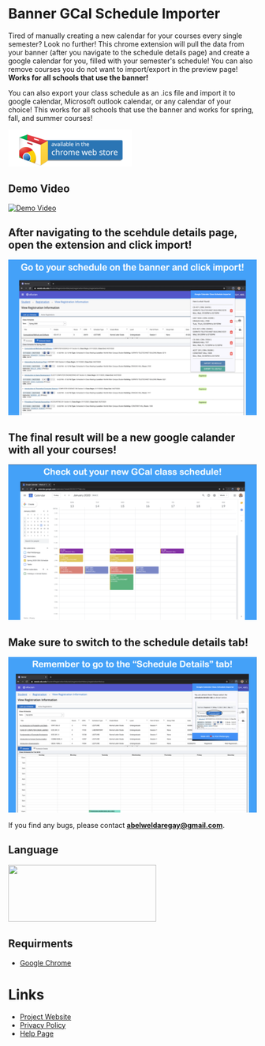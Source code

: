 # Banner GCal Schedule Importer

Tired of manually creating a new calendar for your courses every single semester? Look no further! This chrome extension will pull the data from your banner (after you navigate to the schedule details page) and create a google calendar for you, filled with your semester's schedule! You can also remove courses you do not want to import/export in the preview page! **Works for all schools that use the banner!**

You can also export your class schedule as an .ics file and import it to google calendar, Microsoft outlook calendar, or any calendar of your choice! This works for all schools that use the banner and works for spring, fall, and summer courses!

[<img src="available-chrome-web-button.png" width="250">](https://chrome.google.com/webstore/detail/banner-gcal-schedule-impo/kecmgaogpplcgaldfeadlohpihlefcaj)

## Demo Video
[![Demo Video](https://img.youtube.com/vi/Sz8kGmeJ-m4/0.jpg)](https://www.youtube.com/watch?v=Sz8kGmeJ-m4)

## After navigating to the scehdule details page, open the extension and click import!

  <img src="./screenshots/import-preview.png">

## The final result will be a new google calander with all your courses!

  <img src="./screenshots/final-result.png">

## Make sure to switch to the schedule details tab!

  <img src="./screenshots/navigate-to-details.png">

If you find any bugs, please contact <b>abelweldaregay@gmail.com</b>.

## Language

<img src="https://www.juicymedia.co.uk/application/files/4615/1838/4923/html_css_js.png" width=300 height = 115>

## Requirments

- [Google Chrome](https://www.google.com/chrome/?brand=CHBD&gclid=Cj0KCQjwz4z3BRCgARIsAES_OVcjVssXibnb-SZK-IgNT2RUfcuVPIz6m-OIsm92385-qla8-jiCe4MaAicEEALw_wcB&gclsrc=aw.ds)

# Links
- [Project Website](https://abelweldaregay.github.io/Banner-GCal-Schedule-Importer/)
- [Privacy Policy](https://abelweldaregay.github.io/Banner-GCal-Schedule-Importer/privacy.html)
- [Help Page](https://abelweldaregay.github.io/Banner-GCal-Schedule-Importer/help)

